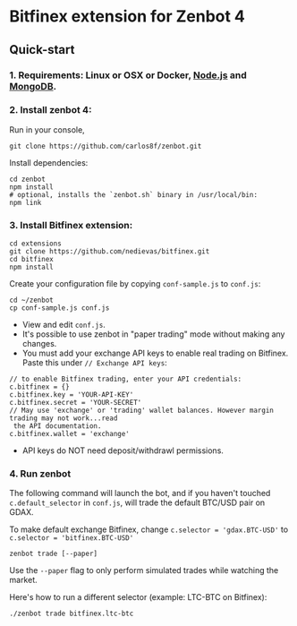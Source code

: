 # Bitfinex extension for Zenbot 4

## Quick-start

### 1. Requirements: Linux or OSX or Docker, [Node.js](https://nodejs.org/) and [MongoDB](https://www.mongodb.com/).

### 2. Install zenbot 4:

Run in your console,

```
git clone https://github.com/carlos8f/zenbot.git
```

Install dependencies:

```
cd zenbot
npm install
# optional, installs the `zenbot.sh` binary in /usr/local/bin:
npm link
```

### 3. Install Bitfinex extension:

```
cd extensions
git clone https://github.com/nedievas/bitfinex.git
cd bitfinex
npm install
```

Create your configuration file by copying `conf-sample.js` to `conf.js`:

```
cd ~/zenbot
cp conf-sample.js conf.js
```

- View and edit `conf.js`.
- It's possible to use zenbot in "paper trading" mode without making any changes.
- You must add your exchange API keys to enable real trading on Bitfinex. Paste this under `// Exchange API keys`:
```
// to enable Bitfinex trading, enter your API credentials:
c.bitfinex = {}
c.bitfinex.key = 'YOUR-API-KEY'
c.bitfinex.secret = 'YOUR-SECRET'
// May use 'exchange' or 'trading' wallet balances. However margin trading may not work...read
 the API documentation.
c.bitfinex.wallet = 'exchange'
```
- API keys do NOT need deposit/withdrawl permissions.

### 4. Run zenbot

The following command will launch the bot, and if you haven't touched `c.default_selector` in `conf.js`, will trade the default BTC/USD pair on GDAX. 

To make default exchange Bitfinex, change `c.selector = 'gdax.BTC-USD'` to `c.selector = 'bitfinex.BTC-USD'` 

```
zenbot trade [--paper]
```

Use the `--paper` flag to only perform simulated trades while watching the market.

Here's how to run a different selector (example: LTC-BTC on Bitfinex):

```
./zenbot trade bitfinex.ltc-btc
```
